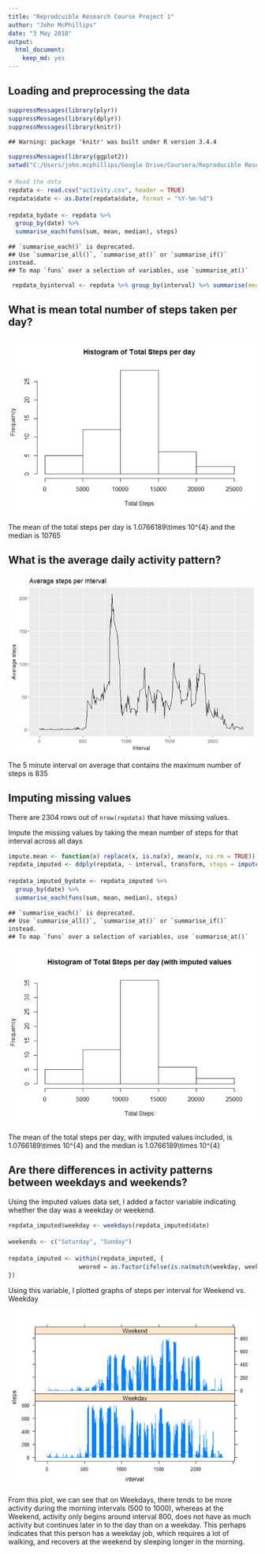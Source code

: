 ```yaml
---
title: "Reprodcuible Research Course Project 1"
author: "John McPhillips"
date: "3 May 2018"
output: 
  html_document: 
    keep_md: yes
---
```


## Loading and preprocessing the data


```r
suppressMessages(library(plyr))
suppressMessages(library(dplyr))
suppressMessages(library(knitr))
```

```
## Warning: package 'knitr' was built under R version 3.4.4
```

```r
suppressMessages(library(ggplot2))
setwd("C:/Users/john.mcphillips/Google Drive/Coursera/Reproducible Research/Course Project 1")

# Read the data
repdata <- read.csv("activity.csv", header = TRUE)
repdata$date <- as.Date(repdata$date, format = "%Y-%m-%d")

repdata_bydate <- repdata %>%
  group_by(date) %>% 
  summarise_each(funs(sum, mean, median), steps)
```

```
## `summarise_each()` is deprecated.
## Use `summarise_all()`, `summarise_at()` or `summarise_if()` instead.
## To map `funs` over a selection of variables, use `summarise_at()`
```

```r
 repdata_byinterval <- repdata %>% group_by(interval) %>% summarise(mean_steps = mean(steps, na.rm = TRUE))
```

## What is mean total number of steps taken per day?

![](PA1_template_files/figure-html/unnamed-chunk-2-1.png)<!-- -->

The mean of the total steps per day is 1.0766189\times 10^{4} and the median is 10765

## What is the average daily activity pattern?

![](PA1_template_files/figure-html/unnamed-chunk-3-1.png)<!-- -->

The 5 minute interval on average that contains the maximum number of steps 
is 835

## Imputing missing values

There are 2304 rows out of `nrow(repdata)` that have missing values.

Impute the missing values by taking the mean number of steps for that interval across all days


```r
impute.mean <- function(x) replace(x, is.na(x), mean(x, na.rm = TRUE))
repdata_imputed <- ddply(repdata, ~ interval, transform, steps = impute.mean(steps))

repdata_imputed_bydate <- repdata_imputed %>%
  group_by(date) %>% 
  summarise_each(funs(sum, mean, median), steps)
```

```
## `summarise_each()` is deprecated.
## Use `summarise_all()`, `summarise_at()` or `summarise_if()` instead.
## To map `funs` over a selection of variables, use `summarise_at()`
```

![](PA1_template_files/figure-html/unnamed-chunk-5-1.png)<!-- -->

The mean of the total steps per day, with imputed values included, is 1.0766189\times 10^{4} and the median is 1.0766189\times 10^{4}


## Are there differences in activity patterns between weekdays and weekends?

Using the imputed values data set, I added a factor variable indicating whether the day was a weekday or weekend.


```r
repdata_imputed$weekday <- weekdays(repdata_imputed$date)

weekends <- c("Saturday", "Sunday")

repdata_imputed <- within(repdata_imputed, {
                    weored = as.factor(ifelse(is.na(match(weekday, weekends)) == TRUE, "Weekday", "Weekend" ))
})
```

Using this variable, I plotted graphs of steps per interval for Weekend vs. Weekday

![](PA1_template_files/figure-html/unnamed-chunk-7-1.png)<!-- -->

From this plot, we can see that on Weekdays, there tends to be more activity during the morning intervals (500 to 1000), whereas at the Weekend, activity only begins around interval 800, does not have as much activity but continues later in to the day than on a weekday. This perhaps indicates that this person has a weekday job, which requires 
a lot of walking, and recovers at the weekend by sleeping longer in the morning.
